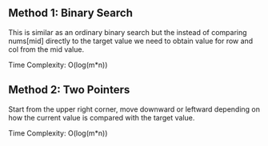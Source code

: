 ## Method 1: Binary Search

This is similar as an ordinary binary search but the instead of comparing nums[mid] directly to the target value we need to obtain value for row and col from the mid value.

Time Complexity: O(log(m*n))

## Method 2: Two Pointers

Start from the upper right corner, move downward or leftward depending on how the current value is compared with the target value.

Time Complexity: O(log(m*n))
